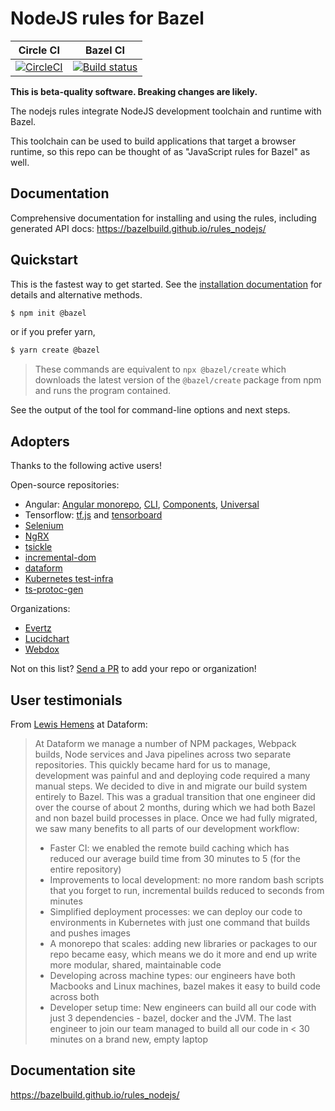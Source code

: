 # NodeJS rules for Bazel


Circle CI | Bazel CI
:---: | :---:
[![CircleCI](https://circleci.com/gh/bazelbuild/rules_nodejs.svg?style=svg)](https://circleci.com/gh/bazelbuild/rules_nodejs) | [![Build status](https://badge.buildkite.com/af1a592b39b11923ef0f523cbb223dd3dbd61629f8bc813c07.svg?branch=master)](https://buildkite.com/bazel/nodejs-rules-nodejs-postsubmit)

**This is beta-quality software. Breaking changes are likely.**

The nodejs rules integrate NodeJS development toolchain and runtime with Bazel.

This toolchain can be used to build applications that target a browser runtime,
so this repo can be thought of as "JavaScript rules for Bazel" as well.

## Documentation

Comprehensive documentation for installing and using the rules, including generated API docs:
https://bazelbuild.github.io/rules_nodejs/

## Quickstart

This is the fastest way to get started.
See the [installation documentation](https://bazelbuild.github.io/rules_nodejs/install.html) for details and alternative methods.

```sh
$ npm init @bazel
```

or if you prefer yarn,

```sh
$ yarn create @bazel
```

> These commands are equivalent to `npx @bazel/create` which downloads the latest version of the `@bazel/create` package from npm and runs the program contained.

See the output of the tool for command-line options and next steps.

## Adopters

Thanks to the following active users!

Open-source repositories:

- Angular: [Angular monorepo](https://github.com/angular/angular), [CLI](https://github.com/angular/angular-cli), [Components](https://github.com/angular/components), [Universal](https://github.com/angular/universal)
- Tensorflow: [tf.js](https://github.com/tensorflow/tfjs) and [tensorboard](https://github.com/tensorflow/tensorboard)
- [Selenium](https://github.com/SeleniumHQ/selenium)
- [NgRX](https://github.com/ngrx/platform)
- [tsickle](https://github.com/angular/tsickle)
- [incremental-dom](https://github.com/google/incremental-dom)
- [dataform](https://github.com/dataform-co/dataform)
- [Kubernetes test-infra](https://github.com/kubernetes/test-infra)
- [ts-protoc-gen](https://github.com/improbable-eng/ts-protoc-gen)

Organizations:

- [Evertz](https://www.evertz.com)
- [Lucidchart](https://www.lucidchart.com)
- [Webdox](https://www.webdox.cl)

Not on this list? [Send a PR](https://github.com/bazelbuild/rules_nodejs/edit/master/README.md) to add your repo or organization!

## User testimonials

From [Lewis Hemens](https://github.com/lewish) at Dataform:

> At Dataform we manage a number of NPM packages, Webpack builds, Node services and Java pipelines across two separate repositories. This quickly became hard for us to manage, development was painful and and deploying code required a many manual steps. We decided to dive in and migrate our build system entirely to Bazel. This was a gradual transition that one engineer did over the course of about 2 months, during which we had both Bazel and non bazel build processes in place. Once we had fully migrated, we saw many benefits to all parts of our development workflow:
> - Faster CI: we enabled the remote build caching which has reduced our average build time from 30 minutes to 5 (for the entire repository)
> - Improvements to local development: no more random bash scripts that you forget to run, incremental builds reduced to seconds from minutes
> - Simplified deployment processes: we can deploy our code to environments in Kubernetes with just one command that builds and pushes images
> - A monorepo that scales: adding new libraries or packages to our repo became easy, which means we do it more and end up write more modular, shared, maintainable code
> - Developing across machine types: our engineers have both Macbooks and Linux machines, bazel makes it easy to build code across both
> - Developer setup time: New engineers can build all our code with just 3 dependencies - bazel, docker and the JVM. The last engineer to join our team managed to build all our code in < 30 minutes on a brand new, empty laptop

## Documentation site

https://bazelbuild.github.io/rules_nodejs/
